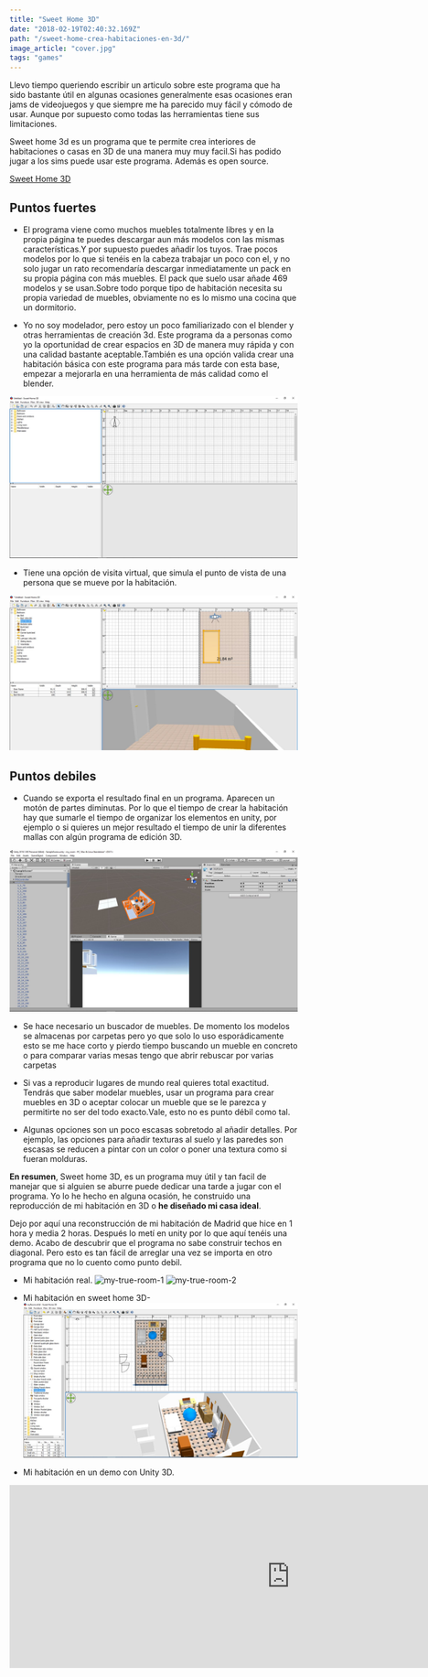 ```yaml
---
title: "Sweet Home 3D"
date: "2018-02-19T02:40:32.169Z"
path: "/sweet-home-crea-habitaciones-en-3d/"
image_article: "cover.jpg"
tags: "games"
---
```


Llevo tiempo queriendo escribir un articulo sobre este programa que ha sido
bastante útil en algunas ocasiones generalmente esas ocasiones eran jams de videojuegos
y que siempre me ha parecido muy fácil y cómodo de usar.
Aunque por supuesto como todas las herramientas tiene sus limitaciones.

Sweet home 3d es un programa que te permite crea interiores de habitaciones o casas
en 3D de una manera muy muy facil.Si has podido jugar a los sims puede usar este programa.
Además es open source.


<a href="http://www.sweethome3d.com/es/" target="_blank">
    Sweet Home 3D
</a>

Puntos fuertes
----------------------------------------------------------

- El programa viene como muchos muebles totalmente libres y en la propia página te puedes descargar
aun más modelos con las mismas características.Y por supuesto puedes añadir los tuyos.
Trae pocos modelos por lo que si tenéis en la cabeza trabajar un poco con el, y no solo jugar
un rato recomendaría descargar inmediatamente un pack en su propia página con más muebles.
El pack que suelo usar añade 469 modelos y se usan.Sobre todo porque tipo de habitación
necesita su propia variedad de muebles, obviamente no es lo mismo una cocina que un dormitorio.

- Yo no soy modelador, pero estoy un poco familiarizado
con el blender y otras herramientas de creación 3d. Este programa da a
personas como yo la oportunidad de crear espacios en 3D
de manera muy rápida y con una calidad bastante aceptable.También es una opción
valida crear una habitación básica con este programa para más tarde con
esta base, empezar a mejorarla en una herramienta de más calidad como el blender.

![interfaz](intefaz.jpg)


- Tiene una opción de visita virtual, que simula el punto de vista de una 
persona que se mueve por la habitación.

![virtual-visit](virtual-visit.JPG)

Puntos debiles
-------------------------------------------------------------------------------------

- Cuando se exporta el resultado final en un programa. Aparecen un motón
de partes diminutas. Por lo que el tiempo de crear la habitación hay que sumarle
el tiempo de organizar los elementos en unity, por ejemplo o si quieres un mejor resultado
el tiempo de unir la diferentes mallas con algún programa de edición 3D.

![scroll infinito](big-scroll.jpg)


- Se hace necesario un buscador de muebles. De momento los modelos se almacenas por carpetas
pero yo que solo lo uso esporádicamente esto se me hace corto y pierdo tiempo buscando un mueble
en concreto o para comparar varias mesas tengo que abrir rebuscar por varias carpetas

- Si vas a reproducir lugares de mundo real quieres total exactitud. Tendrás que saber modelar
muebles, usar un programa para crear muebles en 3D o aceptar colocar un mueble que se le parezca
y permitirte no ser del todo exacto.Vale, esto no es punto débil como tal.

- Algunas opciones son un poco escasas sobretodo al añadir detalles.
Por ejemplo, las opciones para añadir texturas al suelo y las paredes
son escasas se reducen a pintar con un color o poner una textura como si fueran molduras.


**En resumen**, Sweet home 3D, es un programa muy útil y tan facil de manejar que si
alguien se aburre puede dedicar una tarde a jugar con el programa.
Yo lo he hecho en alguna ocasión, he construido una reproducción de mi habitación en
3D o **he diseñado mi casa ideal**.

Dejo por aquí una reconstrucción de mi habitación de Madrid que hice en 1 hora y media 2 horas.
Después lo metí en unity por lo que aquí tenéis una demo.
Acabo de descubrir que el programa no sabe construir techos en diagonal.
Pero esto es tan fácil de arreglar una vez se importa en otro programa que no lo cuento como punto debil.

- Mi habitación real.
![my-true-room-1]()
![my-true-room-2]()

- Mi habitación en sweet home 3D-
![my-room](my-room.jpg)

- Mi habitación en un demo con Unity 3D.
<iframe src="https://itch.io/embed-upload/943355?color=333333" allowfullscreen="" width="980" height="320" frameborder="0"></iframe>